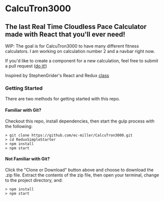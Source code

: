 # CalcuTron3000

## The last Real Time Cloudless Pace Calculator made with React that you'll ever need!

WIP: The goal is for CalcuTron3000 to have many different fitness calculators. I am working on calculation number 2 and a navbar right now.

If you'd like to create a component for a new calculation, feel free to submit a pull request ([do it!](https://giphy.com/explore/funny-dancing))

Inspired by StephenGrider's React and Redux [class](https://www.udemy.com/react-redux/)

### Getting Started

There are two methods for getting started with this repo.

#### Familiar with Git?
Checkout this repo, install dependencies, then start the gulp process with the following:

```
> git clone https://github.com/ec-miller/CalcuTron3000.git
> cd ReduxSimpleStarter
> npm install
> npm start
```

#### Not Familiar with Git?
Click the "Clone or Download" button above and choose to download the .zip file.  Extract the contents of the zip file, then open your terminal, change to the project directory, and:

```
> npm install
> npm start
```
